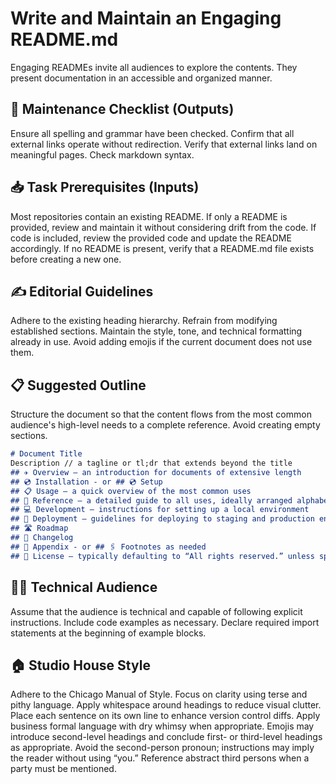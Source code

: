 # Write and Maintain an Engaging README.md

Engaging READMEs invite all audiences to explore the contents.
They present documentation in an accessible and organized manner.

## 🔧 Maintenance Checklist (Outputs)

Ensure all spelling and grammar have been checked.
Confirm that all external links operate without redirection.
Verify that external links land on meaningful pages.
Check markdown syntax.

## 📥 Task Prerequisites (Inputs)

Most repositories contain an existing README.
If only a README is provided, review and maintain it without considering drift from the code.
If code is included, review the provided code and update the README accordingly.
If no README is present, verify that a README.md file exists before creating a new one.

## ✍️ Editorial Guidelines

Adhere to the existing heading hierarchy.
Refrain from modifying established sections.
Maintain the style, tone, and technical formatting already in use.
Avoid adding emojis if the current document does not use them.

## 📋 Suggested Outline

Structure the document so that the content flows from the most common audience's high-level needs to a complete reference.
Avoid creating empty sections.

```markdown
# Document Title
Description // a tagline or tl;dr that extends beyond the title
## ✈️ Overview – an introduction for documents of extensive length
## 💿 Installation - or ## 💿 Setup
## 📋 Usage – a quick overview of the most common uses
## 📖 Reference – a detailed guide to all uses, ideally arranged alphabetically
## 💻 Development – instructions for setting up a local environment
## 🚀 Deployment – guidelines for deploying to staging and production environments
## 🛣️ Roadmap
## 📝 Changelog
## 📎 Appendix - or ## 🖇️ Footnotes as needed
## 📜 License – typically defaulting to “All rights reserved.” unless specified otherwise
```

## 🧑‍💻 Technical Audience

Assume that the audience is technical and capable of following explicit instructions.
Include code examples as necessary.
Declare required import statements at the beginning of example blocks.

## 🏠 Studio House Style

Adhere to the Chicago Manual of Style.
Focus on clarity using terse and pithy language.
Apply whitespace around headings to reduce visual clutter.
Place each sentence on its own line to enhance version control diffs.
Apply business formal language with dry whimsy when appropriate.
Emojis may introduce second-level headings and conclude first- or third-level headings as appropriate.
Avoid the second-person pronoun; instructions may imply the reader without using “you.”
Reference abstract third persons when a party must be mentioned.